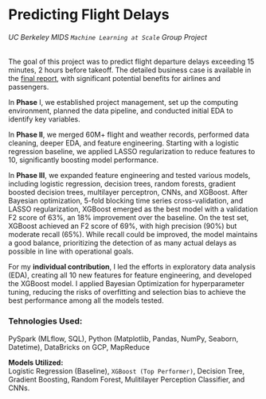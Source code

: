 # Predicting Flight Delays
###### <i>UC Berkeley MIDS `Machine Learning at Scale` Group Project</i>



The goal of this project was to predict flight departure delays exceeding 15 minutes, 2 hours before takeoff. The detailed business case is available in the [final report](https://github.com/heesukjang/PredictingFlightDelays/blob/main/Final_Report.pdf), with significant potential benefits for airlines and passengers.

In **Phase** I, we established project management, set up the computing environment, planned the data pipeline, and conducted initial EDA to identify key variables.

In **Phase II**, we merged 60M+ flight and weather records, performed data cleaning, deeper EDA, and feature engineering. Starting with a logistic regression baseline, we applied LASSO regularization to reduce features to 10, significantly boosting model performance.

In **Phase III**, we expanded feature engineering and tested various models, including logistic regression, decision trees, random forests, gradient boosted decision trees, multilayer perceptron, CNNs, and XGBoost. After Bayesian optimization, 5-fold blocking time series cross-validation, and LASSO regularization, XGBoost emerged as the best model with a validation F2 score of 63%, an 18% improvement over the baseline. On the test set, XGBoost achieved an F2 score of 69%, with high precision (90%) but moderate recall (65%). While recall could be improved, the model maintains a good balance, prioritizing the detection of as many actual delays as possible in line with operational goals.

For my **individual contribution**, I led the efforts in exploratory data analysis (EDA), creating all 10 new features for feature engineering, and developed the XGBoost model. I applied Bayesian Optimization for hyperparameter tuning, reducing the risks of overfitting and selection bias to achieve the best performance among all the models tested.

<h3>Tehnologies Used:</h3>
<p></p>PySpark (MLflow, SQL), Python (Matplotlib, Pandas, NumPy, Seaborn, Datetime), DataBricks on GCP, MapReduce</p>

**Models Utilized:**<br>
Logistic Regression (Baseline), `XGBoost (Top Performer)`, Decision Tree, Gradient Boosting, Random Forest, Mulitilayer Perception Classifier, and CNNs.
